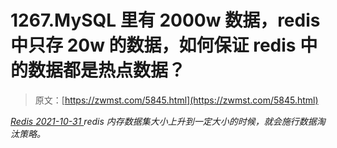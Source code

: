 <!--yml
category: 未分类
date: 0001-01-01 00:00:00
-->

# 1267.MySQL 里有 2000w 数据，redis 中只存 20w 的数据，如何保证 redis 中的数据都是热点数据？

> 原文：[https://zwmst.com/5845.html](https://zwmst.com/5845.html)

   [ *Redis* ](https://zwmst.com/redis)*[ <time datetime="2021-11-01T01:01:55+08:00"> 2021-10-31 </time> ](https://zwmst.com/5845.html)  redis 内存数据集大小上升到一定大小的时候，就会施行数据淘汰策略。*